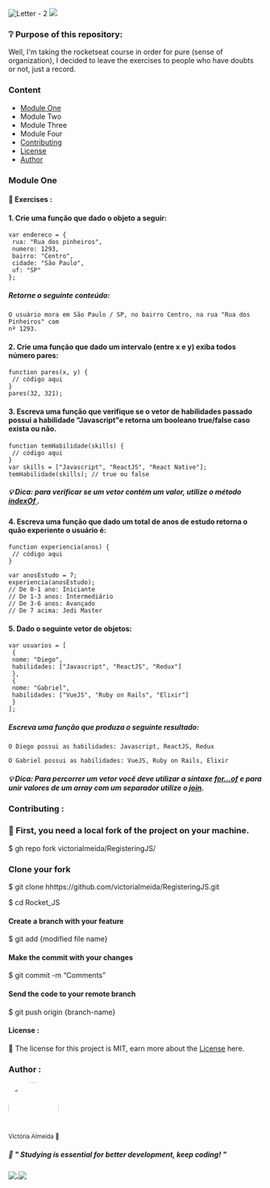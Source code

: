 ![Letter - 2](https://user-images.githubusercontent.com/54548466/90301249-27e3c580-de75-11ea-8e5c-ab8853f8ba1b.jpg)
<a href="https://github.com/victorialmeida/RegisteringJS/blob/master/LICENSE.md">
<img src="https://img.shields.io/static/v1?label=License&message=MIT&color=1A1818&style=for-the-badge&logo=github"/>
</a>

### ❔ Purpose of this repository: 

Well, I'm taking the rocketseat course in order for pure (sense of organization), I decided to leave the exercises to people who have doubts or not, just a record.</p>

### Content
* [Module One](#Module-One-)
* Module Two 
* Module Three
* Module Four
* [Contributing](#Contributing)
* [License](#License)
* [Author](#Author)


### Module One

#### 📑 Exercises :

#### 1. Crie uma função que dado o objeto a seguir:

```
var endereco = {
 rua: "Rua dos pinheiros",
 numero: 1293,
 bairro: "Centro",
 cidade: "São Paulo",
 uf: "SP"
};
```

#####  Retorne o seguinte conteúdo:
```
O usuário mora em São Paulo / SP, no bairro Centro, na rua "Rua dos Pinheiros" com
nº 1293.
```

#### 2. Crie uma função que dado um intervalo (entre x e y) exiba todos número pares:
```
function pares(x, y) {
 // código aqui
}
pares(32, 321);
```
#### 3. Escreva uma função que verifique se o vetor de habilidades passado possui a habilidade "Javascript"e retorna um booleano true/false caso exista ou não.

```
function temHabilidade(skills) {
 // código aqui
}
var skills = ["Javascript", "ReactJS", "React Native"];
temHabilidade(skills); // true ou false
```
##### 💡 Dica: para verificar se um vetor contém um valor, utilize o método <a href="https://developer.mozilla.org/pt-BR/docs/Web/JavaScript/Reference/Global_Objects/Array/indexOf"> indexOf </a>.

#### 4. Escreva uma função que dado um total de anos de estudo retorna o quão experiente o usuário é:

```
function experiencia(anos) {
 // código aqui
}

var anosEstudo = 7;
experiencia(anosEstudo);
// De 0-1 ano: Iniciante
// De 1-3 anos: Intermediário
// De 3-6 anos: Avançado
// De 7 acima: Jedi Master
```
#### 5. Dado o seguinte vetor de objetos:

```
var usuarios = [
 {
 nome: "Diego",
 habilidades: ["Javascript", "ReactJS", "Redux"]
 },
 {
 nome: "Gabriel",
 habilidades: ["VueJS", "Ruby on Rails", "Elixir"]
 }
];
```
##### Escreva uma função que produza o seguinte resultado:
```
O Diego possui as habilidades: Javascript, ReactJS, Redux

O Gabriel possui as habilidades: VueJS, Ruby on Rails, Elixir
```
##### 💡 Dica: Para percorrer um vetor você deve utilizar a sintaxe <a href="https://developer.mozilla.org/pt-BR/docs/Web/JavaScript/Reference/Statements/for...of"> for...of</a> e para unir valores de um array com um separador utilize o <a href="https://developer.mozilla.org/pt-BR/docs/Web/JavaScript/Reference/Global_Objects/Array/join ">join</a>.




### Contributing  :

### 🤝 First, you need a local fork of the project on your machine.
$ gh repo fork victorialmeida/RegisteringJS/
### Clone your fork
$ git clone hhttps://github.com/victorialmeida/RegisteringJS.git

$ cd Rocket_JS
#### Create a branch with your feature
$ git add {modified file name}
#### Make the commit with your changes
$ git commit -m “Comments”
#### Send the code to your remote branch
$ git push origin {branch-name}


#### License :

📑 The license for this project is MIT, earn more about the <a href="https://github.com/victorialmeida/RegisteringJS/blob/master/LICENSE.md">License</a> here.


###  Author :
 <img style="border-radius: 50%;" src="https://avatars2.githubusercontent.com/u/54548466?s=460&u=5fdbdf9c3f26222b533ff0bf614cd39e96ae0cab&v=4" width="100px;" alt=""/>
 <br /> 
 <sub>Victória Almeida 💜</sub>

 ##### 🧠 " Studying is essential for better development, keep coding! " 
 <a href="https://www.linkedin.com/in/victória-almeida-5293321a4/">
<img align="center" src="https://img.shields.io/static/v1?label=&message=Linkedin&color=3D008A&style=for-the-badge&logo=linkedin"/>
</a>
<a href="https://victoriaalmeida.myportfolio.com/">
<img align="center" src="https://img.shields.io/static/v1?label=&message=Portfolio&color=1A1818&style=for-the-badge&logo=adobe"/>
</a>
